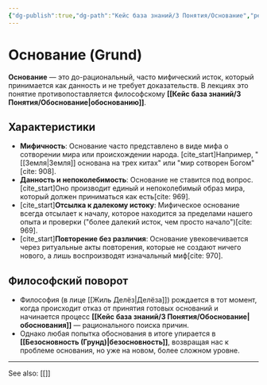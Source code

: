 ```yaml
---
{"dg-publish":true,"dg-path":"Кейс база знаний/3 Понятия/Основание","permalink":"/kejs-baza-znanij/3-ponyatiya/osnovanie/"}
---
```


# Основание (Grund)

**Основание** — это до-рациональный, часто мифический исток, который принимается как данность и не требует доказательств. В лекциях это понятие противопоставляется философскому **[[Кейс база знаний/3 Понятия/Обоснование\|обоснованию]]**.

## Характеристики
- **Мифичность**: Основание часто представлено в виде мифа о сотворении мира или происхождении народа. [cite_start]Например, "[[Земля\|Земля]] основана на трех китах" или "мир сотворен Богом"[cite: 908].
- **Данность и непоколебимость**: Основание не ставится под вопрос. [cite_start]Оно производит единый и непоколебимый образ мира, который должен приниматься как есть[cite: 969].
- [cite_start]**Отсылка к далекому истоку**: Мифическое основание всегда отсылает к началу, которое находится за пределами нашего опыта и проверки ("более далекий исток, чем просто начало")[cite: 969].
- [cite_start]**Повторение без различия**: Основание увековечивается через ритуальные акты повторения, которые не создают ничего нового, а лишь воспроизводят изначальный миф[cite: 970].

## Философский поворот
- Философия (в лице [[Жиль Делёз\|Делёза]]) рождается в тот момент, когда происходит отказ от принятия готовых оснований и начинается процесс **[[Кейс база знаний/3 Понятия/Обоснование\|обоснования]]** — рационального поиска причин.
- Однако любая попытка обоснования в итоге упирается в **[[Безосновность (Грунд)\|безосновность]]**, возвращая нас к проблеме основания, но уже на новом, более сложном уровне.






---
See also:
[[]]
